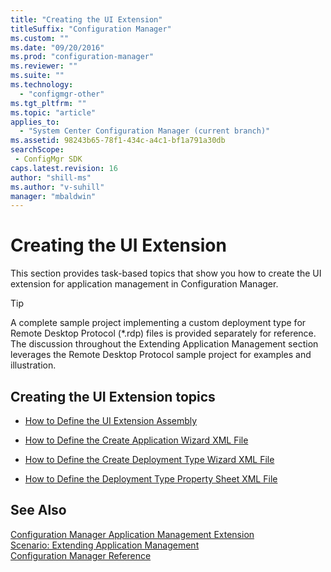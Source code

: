 ```yaml
---
title: "Creating the UI Extension"
titleSuffix: "Configuration Manager"
ms.custom: ""
ms.date: "09/20/2016"
ms.prod: "configuration-manager"
ms.reviewer: ""
ms.suite: ""
ms.technology:
  - "configmgr-other"
ms.tgt_pltfrm: ""
ms.topic: "article"
applies_to:
  - "System Center Configuration Manager (current branch)"
ms.assetid: 98243b65-78f1-434c-a4c1-bf1a791a30dbsearchScope: - ConfigMgr SDK
caps.latest.revision: 16
author: "shill-ms"
ms.author: "v-suhill"
manager: "mbaldwin"
---
```

# Creating the UI Extension
This section provides task-based topics that show you how to create the UI extension for application management in Configuration Manager.  

> [!TIP]
>  A complete sample project implementing a custom deployment type for Remote Desktop Protocol (*.rdp) files is provided separately for reference. The discussion throughout the Extending Application Management section leverages the Remote Desktop Protocol sample project for examples and illustration.  

## Creating the UI Extension topics  

-   [How to Define the UI Extension Assembly](../../develop/apps/how-to-define-the-ui-extension-assembly.md)  

-   [How to Define the Create Application Wizard XML File](../../develop/apps/how-to-define-the-create-application-wizard-xml-file.md)  

-   [How to Define the Create Deployment Type Wizard XML File](../../develop/apps/how-to-define-the-create-deployment-type-wizard-xml-file.md)  

-   [How to Define the Deployment Type Property Sheet XML File](../../develop/apps/how-to-define-the-deployment-type-property-sheet-xml-file.md)  

## See Also  
 [Configuration Manager Application Management Extension](../../develop/apps/application-management-extension.md)   
 [Scenario: Extending Application Management](../../develop/apps/scenario--extending-application-management.md)   
 [Configuration Manager Reference](../../develop/reference/configuration-manager-reference.md)
